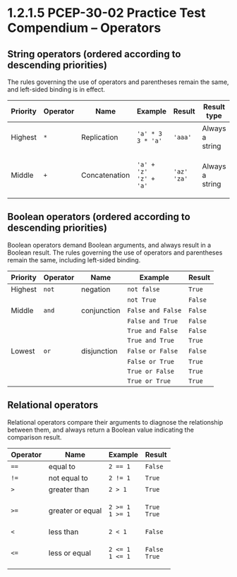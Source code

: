 # 1.2.1.5 PCEP-30-02 Practice Test Compendium – Operators

## String operators (ordered according to descending priorities)

The rules governing the use of operators and parentheses remain the same, and left-sided binding is in effect.

| Priority | Operator | Name          | Example                                                 | Result                                        | Result type     |
| -------- | -------- | ------------- | ------------------------------------------------------- | --------------------------------------------- | --------------- |
| Highest  | `*`      | Replication   | <p><code>'a' * 3</code><br><code>3 * 'a'</code></p>     | `'aaa'`                                       | Always a string |
| Middle   | `+`      | Concatenation | <p><code>'a' + 'z'</code><br><code>'z' + 'a'</code></p> | <p><code>'az'</code><br><code>'za'</code></p> | Always a string |

## Boolean operators (ordered according to descending priorities)

Boolean operators demand Boolean arguments, and always result in a Boolean result. The rules governing the use of operators and parentheses remain the same, including left-sided binding.

| Priority | Operator | Name        | Example           | Result  |
| -------- | -------- | ----------- | ----------------- | ------- |
| Highest  | `not`    | negation    | `not false`       | `True`  |
|          |          |             | `not True`        | `False` |
| Middle   | `and`    | conjunction | `False and False` | `False` |
|          |          |             | `False and True`  | `False` |
|          |          |             | `True and False`  | `False` |
|          |          |             | `True and True`   | `True`  |
| Lowest   | `or`     | disjunction | `False or False`  | `False` |
|          |          |             | `False or True`   | `True`  |
|          |          |             | `True or False`   | `True`  |
|          |          |             | `True or True`    | `True`  |

## Relational operators

Relational operators compare their arguments to diagnose the relationship between them, and always return a Boolean value indicating the comparison result.

| Operator | Name             | Example                                                     | Result                                         |
| -------- | ---------------- | ----------------------------------------------------------- | ---------------------------------------------- |
| `==`     | equal to         | `2 == 1`                                                    | `False`                                        |
| `!=`     | not equal to     | `2 != 1`                                                    | `True`                                         |
| `>`      | greater than     | `2 > 1`                                                     | `True`                                         |
| `>=`     | greater or equal | <p><code>2 >= 1</code><br><code>1 >= 1</code></p>           | <p><code>True</code><br><code>True</code></p>  |
| `<`      | less than        | `2 < 1`                                                     | `False`                                        |
| `<=`     | less or equal    | <p><code>2 &#x3C;= 1</code><br><code>1 &#x3C;= 1</code></p> | <p><code>False</code><br><code>True</code></p> |
